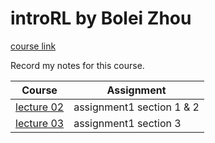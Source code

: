 # introRL by Bolei Zhou

[course link](https://github.com/zhoubolei/introRL)

Record my notes for this course.

| Course | Assignment |
| - | - |
| [lecture 02](./notes/lecture02.md) | assignment1 section 1 & 2 |
| [lecture 03](./notes/lecture03.md) | assignment1 section 3 |